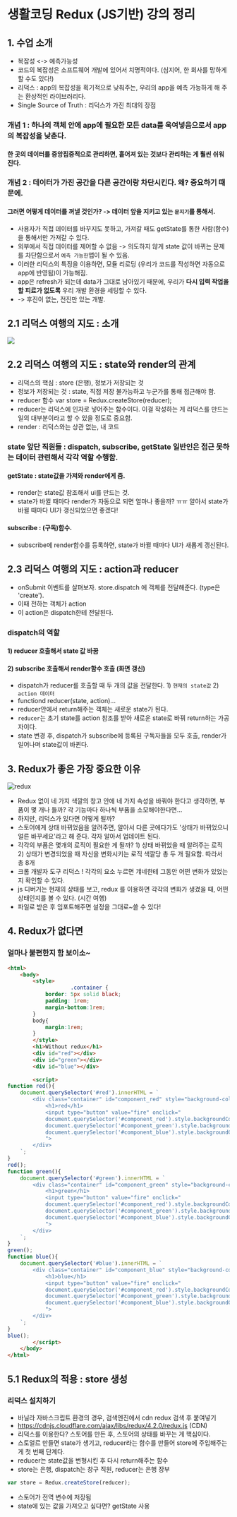 # 생활코딩 Redux (JS기반) 강의 정리
## 1. 수업 소개
- 복잡성 <-> 예측가능성
- 코드의 복잡성은 소프트웨어 개발에 있어서 치명적이다. (심지어, 한 회사를 망하게 할 수도 있다!)
- 리덕스 : app의 복잡성을 획기적으로 낮춰주는, 우리의 app을 예측 가능하게 해 주는 환상적인 라이브러리다.
- Single Source of Truth : 리덕스가 가진 최대의 장점
### 개념 1 : 하나의 객체 안에 app에 필요한 모든 data를 욱여넣음으로서 app의 복잡성을 낮춘다.   
#### 한 곳의 데이터를 중앙집중적으로 관리하면, 흩어져 있는 것보다 관리하는 게 훨씬 쉬워진다.
### 개념 2 : 데이터가 가진 공간을 다른 공간이랑 차단시킨다. 왜? 중요하기 때문에. 
#### 그러면 어떻게 데이터를 꺼낼 것인가? -> 데이터 앞을 지키고 있는 `문지기`를 통해서.
- 사용자가 직접 데이터를 바꾸지도 못하고, 가져갈 때도 getState를 통한 사람(함수)을 통해서만 가져갈 수 있다.
- 외부에서 직접 데이터를 제어할 수 없음 -> 의도하지 않게 state 값이 바뀌는 문제를 차단함으로서 `예측 가능한`앱이 될 수 있음.
- 이러한 리덕스의 특징을 이용하면, 모듈 리로딩 (우리가 코드를 작성하면 자동으로 app에 반영됨)이 가능해짐.
- app은 refresh가 되는데 data가 그대로 남아있기 때문에, 우리가 **다시 입력 작업을 할 피료가 없도록** 우리 개발 환경을 세팅할 수 있다.
- -> 후진이 없는, 전진만 있는 개발.

## 2.1 리덕스 여행의 지도 :  소개
<img src="https://github.com/Anne-Hyeyeon/TIL/blob/main/redux/egoing/redux_pic.png?raw=true" />

## 2.2 리덕스 여행의 지도 : state와 render의 관계
- 리덕스의 핵심 : store (은행), 정보가 저장되는 것
- 정보가 저장되는 것 : state, 직접 저장 불가능하고 누군가를 통해 접근해야 함.
- reducer 함수 var store = Redux.createStore(reducer);
- reducer는 리덕스에 인자로 넣어주는 함수이다. 이걸 작성하는 게 리덕스를 만드는 일의 대부분이라고 할 수 있을 정도로 중요함.
- render : 리덕스와는 상관 없는, 내 코드 
### state 앞단 직원들 : dispatch, subscribe, getState 일반인은 접근 못하는 데이터 관련해서 각각 역할 수행함.
#### getState : state값을 가져와 render에게 줌. 
- render는 state값 참조해서 ui를 만드는 것.
- state가 바뀔 때마다 render가 자동으로 되면 얼마나 좋을까? ㅠㅠ 알아서 state가 바뀔 때마다 UI가 갱신되었으면 좋겠다!
#### subscribe : (구독)함수.
- subscribe에 render함수를 등록하면, state가 바뀔 때마다 UI가 새롭게 갱신된다.


## 2.3 리덕스 여행의 지도 : action과 reducer
- onSubmit 이벤트를 살펴보자. store.dispatch 에 객체를 전달해준다. (type은 'create').
- 이때 전하는 객체가 action
- 이 action은 dispatch한테 전달된다.
### dispatch의 역할
#### 1) reducer 호출해서 state 값 바꿈
#### 2) subscribe 호출해서 render함수 호출 (화면 갱신)
- dispatch가 reducer를 호출할 때 두 개의 값을 전달한다. 1) `현재의 state값` 2) `action 데이터`
- functiond reducer(state, action)...
- reducer안에서 return해주는 객체는 새로운 state가 된다.
- `reducer`는 초기 state를 action 참조를 받아 새로운 state로 바꿔 return하는 가공자이다.
- state 변경 후, dispatch가 subscribe에 등록된 구독자들을 모두 호출, render가 일어나며 state값이 바뀐다.

## 3. Redux가 좋은 가장 중요한 이유
<img src="https://github.com/Anne-Hyeyeon/TIL/blob/main/redux/egoing/redux_why.png?raw=true" alt="redux" />

- Redux 없이 네 가지 색깔의 창고 안에 네 가지 속성을 바꿔야 한다고 생각하면, 부품이 몇 개나 들까? 각 기능마다 하나씩 부품을 소모해야한다면...
- 하지만, 리덕스가 있다면 어떻게 될까?
- 스토어에게 상태 바뀌었음을 알려주면, 알아서 다른 곳에다가도 '상태가 바뀌었으니 얼른 바꾸세요'라고 해 준다. 각자 알아서 업데이트 된다.
- 각각의 부품은 몇개의 로직이 필요한 게 될까? 1) 상태 바뀌었을 때 알려주는 로직 2) 상태가 변경되었을 때 자신을 변화시키는 로직 색깔당 총 두 개 필요함. 따라서 총 8개 
- 크롬 개발자 도구 리덕스 ! 각각의 요소 누르면 걔네한테 그동안 어떤 변화가 있었는지 확인할 수 있다.
- js 디버거는 현재의 상태를 보고, redux 를 이용하면 각각의 변화가 생겼을 때, 어떤 상태인지를 볼 수 있다.  (시간 여행)
- 파일로 받은 후 임포트해주면 설정을 그대로~쓸 수 있다!

## 4. Redux가 없다면
### 얼마나 불편한지 함 보이소~
```html
<html>
    <body>
        <style>
                    .container {
            border: 5px solid black;
            padding: 1rem;
            margin-bottom:1rem;
        }
        body{
            margin:1rem;
        }
        </style>
        <h1>Without redux</h1>
        <div id="red"></div>
        <div id="green"></div>
        <div id="blue"></div>
        
        <script>
function red(){
    document.querySelector('#red').innerHTML = `
        <div class="container" id="component_red" style="background-color:yellow">
            <h1>red</h1>
            <input type="button" value="fire" onclick="
            document.querySelector('#component_red').style.backgroundColor = 'red';
            document.querySelector('#component_green').style.backgroundColor = 'red';
            document.querySelector('#component_blue').style.backgroundColor = 'green';
            ">
        </div>
    `;
}
red();
function green(){
    document.querySelector('#green').innerHTML = `
        <div class="container" id="component_green" style="background-color:yellow">
            <h1>green</h1>
            <input type="button" value="fire" onclick="
            document.querySelector('#component_red').style.backgroundColor = 'green';
            document.querySelector('#component_green').style.backgroundColor = 'green';
            document.querySelector('#component_blue').style.backgroundColor = 'green';
            ">
        </div>
    `;
}
green();
function blue(){
    document.querySelector('#blue').innerHTML = `
        <div class="container" id="component_blue" style="background-color:yellow">
            <h1>blue</h1>
            <input type="button" value="fire" onclick="
            document.querySelector('#component_red').style.backgroundColor = 'blue';
            document.querySelector('#component_green').style.backgroundColor = 'blue';
            document.querySelector('#component_blue').style.backgroundColor = 'blue';
            ">
        </div>
    `;
}
blue();
        </script>
    </body>
</html>
```

## 5.1 Redux의 적용 : store 생성
### 리덕스 설치하기
- 바닐라 자바스크립트 환경의 경우, 검색엔진에서 cdn redux 검색 후 붙여넣기
- https://cdnjs.cloudflare.com/ajax/libs/redux/4.2.0/redux.js (CDN)
- 리덕스를 이용한다? 스토어를 만든 후, 스토어의 상태를 바꾸는 게 핵심이다.
- 스토얼르 만들면 state가 생기고, reducer라는 함수를 만들어 store에 주입해주는 게 첫 번째 단계다.
- reducer는 state값을 변형시킨 후 다시 return해주는 함수
- store는 은행, dispatch는 창구 직원, reducer는 은행 장부
``` js
var store = Redux.createStore(reducer);
```
- 스토어가 전역 변수에 저장됨
- state에 있는 값을 가져오고 싶다면? getState 사용
